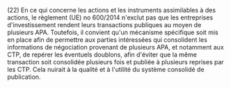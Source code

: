 (22) En ce qui concerne les actions et les instruments assimilables à des actions, le règlement (UE) no 600/2014 n'exclut pas que les entreprises d'investissement rendent leurs transactions publiques au moyen de plusieurs APA. Toutefois, il convient qu'un mécanisme spécifique soit mis en place afin de permettre aux parties intéressées qui consolident les informations de négociation provenant de plusieurs APA, et notamment aux CTP, de repérer les éventuels doublons, afin d'éviter que la même transaction soit consolidée plusieurs fois et publiée à plusieurs reprises par les CTP. Cela nuirait à la qualité et à l'utilité du système consolidé de publication.